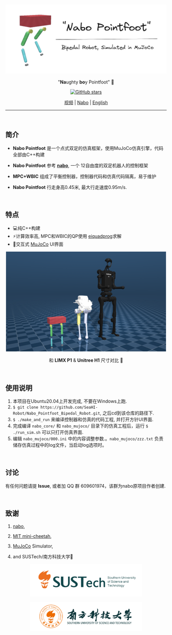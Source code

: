 <br>

<p align='center'><img src="./assets.README/nabopointfoot.png" alt="nabo_pointfoot"  width="550"/>
</a>
</p>

<p align="center">
"<b>Na</b>ughty <b>bo</b>y Pointfoot" 🤖
</p>

<p align="center">
    <a href="https://github.com/SeaHI-Robot/Nabo_Pointfoot_Bipedal_Robot" target="__blank"><img alt="GitHub stars" src="https://img.shields.io/github/stars/slidevjs/slidev?style=social"></a>
</p>
<p align="center">
  <a href="https://twitter.com/antfu7/status/1389604687502995457">视频</a> | <a href="https://github.com/tryingfly/nabo">Nabo</a> | <a href="https://github.com/SeaHI-Robot/Nabo_Pointfoot_Bipedal_Robot/blob/nabo_pointfoot_opensourced/README.md">English</a> 
</p>


---

<br>

## 简介

- **Nabo Pointfoot** 是一个点式双足的仿真框架，使用MuJoCo仿真引擎，代码全部由C++构建 

- **Nabo Pointfoot** 参考 [**nabo**](https://github.com/tryingfly/nabo),  一个 12自由度的双足机器人的控制框架

- **MPC+WBIC** 组成了平衡控制器，控制器代码和仿真代码隔离，易于维护
- **Nabo Pointfoot** 行走身高0.45米, 最大行走速度0.95m/s.

<br>

## 特点

- 💻纯C++构建
- ⚡️计算效率高, MPC和WBIC的QP使用 [eiquadprog](https://github.com/stack-of-tasks/eiquadprog)求解
- 🤹交互式 [MuJoCo](https://github.com/google-deepmind/mujoco) UI界面



<p align='center'><img src="./assets.README/model_comparison.png" alt="nabo_pointfoot"  width="500"/>
</a>
</p>
<p align="center">
和 <b>LIMX P1</b> & <b>Unitree H1</b> 尺寸对比 🤖
</p>


<br>

## 使用说明

1. 本项目在Ubuntu20.04上开发完成, 不要在Windows上跑.
2. `$ git clone https://github.com/SeaHI-Robot/Nabo_Pointfoot_Bipedal_Robot.git`, 之后cd到该仓库的路径下.
3. `$ ./make_and_run` 来编译控制器和仿真的代码工程, 并打开方针UI界面. 
4. 完成编译 `nabo_core/` 和 `nabo_mujoco/` 目录下的仿真工程后，运行 `$ ./run_sim.sh` 可以只打开仿真界面.
5.  编辑 `nabo_mujoco/000.ini` 中的内容调整参数.。`nabo_mujoco/zzz.txt` 负责储存仿真过程中的log文件，当启动log选项时。

<br>

## 讨论

有任何问题请提 **Issue**, 或者加 QQ 群 609601974，该群为nabo原项目作者创建. 

<br>

## 致谢

1. [nabo](https://github.com/tryingfly/nabo),
2. [MIT mini-cheetah](https://arxiv.org/abs/1909.06586),
3. [MuJoCo](https://mujoco.org/) Simulator,

4. and SUSTech/南方科技大学🌈

<p align='center'><img src="./assets.README/SUSTech-en.png" alt="SUSTech"  width="350"/>
</a>
</p>

<p align='center'><img src="./assets.README/SUSTech-zh.png" alt="SUSTech"  width="350"/>
</a>
</p>
